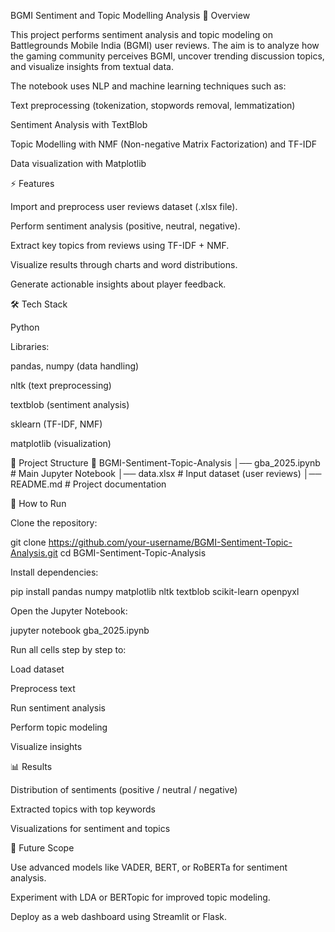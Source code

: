 BGMI Sentiment and Topic Modelling Analysis
📌 Overview

This project performs sentiment analysis and topic modeling on Battlegrounds Mobile India (BGMI) user reviews. The aim is to analyze how the gaming community perceives BGMI, uncover trending discussion topics, and visualize insights from textual data.

The notebook uses NLP and machine learning techniques such as:

Text preprocessing (tokenization, stopwords removal, lemmatization)

Sentiment Analysis with TextBlob

Topic Modelling with NMF (Non-negative Matrix Factorization) and TF-IDF

Data visualization with Matplotlib

⚡ Features

Import and preprocess user reviews dataset (.xlsx file).

Perform sentiment analysis (positive, neutral, negative).

Extract key topics from reviews using TF-IDF + NMF.

Visualize results through charts and word distributions.

Generate actionable insights about player feedback.

🛠️ Tech Stack

Python

Libraries:

pandas, numpy (data handling)

nltk (text preprocessing)

textblob (sentiment analysis)

sklearn (TF-IDF, NMF)

matplotlib (visualization)

📂 Project Structure
📁 BGMI-Sentiment-Topic-Analysis
│── gba_2025.ipynb       # Main Jupyter Notebook
│── data.xlsx            # Input dataset (user reviews)
│── README.md            # Project documentation

🚀 How to Run

Clone the repository:

git clone https://github.com/your-username/BGMI-Sentiment-Topic-Analysis.git
cd BGMI-Sentiment-Topic-Analysis


Install dependencies:

pip install pandas numpy matplotlib nltk textblob scikit-learn openpyxl


Open the Jupyter Notebook:

jupyter notebook gba_2025.ipynb


Run all cells step by step to:

Load dataset

Preprocess text

Run sentiment analysis

Perform topic modeling

Visualize insights

📊 Results

Distribution of sentiments (positive / neutral / negative)

Extracted topics with top keywords

Visualizations for sentiment and topics

📌 Future Scope

Use advanced models like VADER, BERT, or RoBERTa for sentiment analysis.

Experiment with LDA or BERTopic for improved topic modeling.

Deploy as a web dashboard using Streamlit or Flask.
